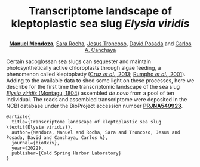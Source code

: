 <h1 align=center>
  <p>Transcriptome landscape of kleptoplastic sea slug <i>Elysia viridis</i></p>
</h1>

<p align=center>
  <a href="https://scholar.google.com/citations?user=sLWYp9QAAAAJ&hl=en&oi=ao"><b>Manuel Mendoza</b></a>, 
  <a href="https://scholar.google.com/citations?user=RWCFV-IAAAAJ&hl=en&oi=sra">Sara Rocha</a>, 
  <a href="https://scholar.google.com/citations?user=BmYFiWEAAAAJ&hl=en&oi=ao">Jesus Troncoso</a>,
  <a href="https://scholar.google.com/citations?user=sXJWNsYAAAAJ&hl=en">David Posada</a> and 
  <a href="https://scholar.google.com/citations?hl=en&user=X-KLBboAAAAJ">Carlos A. Canchaya</a>
</p>

Certain sacoglossan sea slugs can sequester and maintain photosynthetically active chloroplasts through algae feeding, a phenomenon called kleptoplasty ([Cruz *et al*., 2013](https://academic.oup.com/jxb/article/64/13/3999/436339); [Rumpho *et al*., 2001](https://www.sciencedirect.com/user/identity/landing?code=Hth8LrKrfJuZBXgyrF2UD68jSyVVVzzZWMlXiELR&state=retryCounter%3D0%26csrfToken%3De3dbbab8-4b7d-4c90-bbb8-e3847797f01a%26idpPolicy%3Durn%253Acom%253Aelsevier%253Aidp%253Apolicy%253Aproduct%253Ainst_assoc%26returnUrl%3D%252Fscience%252Farticle%252Fpii%252FS0944200604700355%26prompt%3Dnone%26cid%3Darp-7e0b9f60-7591-41fa-919c-93101b032496)). Adding to the available data to shed some light on these processes, here we describe for the first time the transcriptomic landscape of the sea slug [*Elysia viridis* (Montagu, 1804)](https://www.marinespecies.org/aphia.php?p=taxdetails&id=139686) assembled *de novo* from a pool of ten individual. The reads and assembled transcriptome were deposited in the NCBI database under the BioProject accession number [**PRJNA549923**](https://www.ncbi.nlm.nih.gov/bioproject/PRJNA549923). 

```
@article{
  title={Transcriptome landscape of kleptoplastic sea slug \textit{Elysia viridis}},
  author={Mendoza, Manuel and Rocha, Sara and Troncoso, Jesus and Posada, David and Canchaya, Carlos A},
  journal={bioRxiv},
  year={2022},
  publisher={Cold Spring Harbor Laboratory}
}
```
